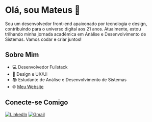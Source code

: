 # Olá, sou Mateus 👋

Sou um desenvolvedor front-end apaixonado por tecnologia e design, contribuindo para o universo digital aos 21 anos. Atualmente, estou trilhando minha jornada acadêmica em Análise e Desenvolvimento de Sistemas. Vamos codar e criar juntos!

## Sobre Mim

- 💻 Desenvolvedor Fullstack
- 🎨 Design e UX/UI
- 📚 Estudante de Análise e Desenvolvimento de Sistemas
- 🌐 [Meu Website](https://mateustomaz.vercel.app/)

## Conecte-se Comigo

[![LinkedIn](https://img.shields.io/badge/LinkedIn-0077B5?style=for-the-badge&logo=linkedin&logoColor=white)](https://www.linkedin.com/in/mateus-tomaz-270b30204/)
[![Gmail](https://img.shields.io/badge/GMAIL-%23DC322F.svg?&style=for-the-badge&logo=gmail&logoColor=white)](mailto:mateustomaz147@gmail.com?Subject=Título%20da%20mensagem)
